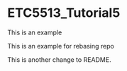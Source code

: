 # ETC5513_Tutorial5
This is an example


This is an example for rebasing repo


This is another change to README.